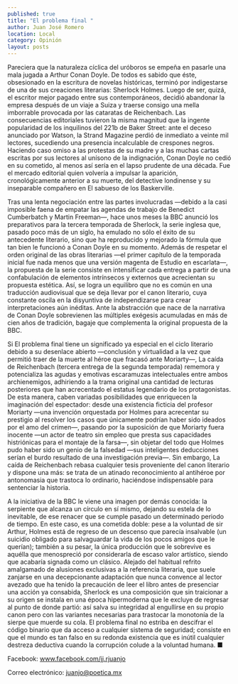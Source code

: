 ```yaml
---
published: true
title: "El problema final "
author: Juan José Romero
location: Local
category: Opinión
layout: posts
---
```


Pareciera que la naturaleza cíclica del uróboros se empeña en pasarle una mala jugada a Arthur Conan Doyle. De todos es sabido que éste, obsesionado en la escritura de novelas históricas, terminó por indigestarse de una de sus creaciones literarias: Sherlock Holmes. Luego de ser, quizá, el escritor mejor pagado entre sus contemporáneos, decidió abandonar la empresa después de un viaje a Suiza y traerse consigo una mella imborrable provocada por las cataratas de Reichenbach. Las consecuencias editoriales tuvieron la misma magnitud que la ingente popularidad de los inquilinos del 221b de Baker Street: ante el deceso anunciado por Watson, la Strand Magazine perdió de inmediato a veinte mil lectores, sucediendo una presencia incalculable de crespones negros. Haciendo caso omiso a las protestas de su madre y a las muchas cartas escritas por sus lectores al unísono de la indignación, Conan Doyle no cedió en su cometido, al menos así sería en el lapso prudente de una década. Fue el mercado editorial quien volvería a impulsar la aparición, cronológicamente anterior a su muerte, del detective londinense y su inseparable compañero en El sabueso de los Baskerville.	

Tras una lenta negociación entre las partes involucradas —debido a la casi imposible faena de empatar las agendas de trabajo de Benedict Cumberbatch y Martin Freeman—, hace unos meses la BBC anunció los preparativos para la tercera temporada de Sherlock, la serie inglesa que, pasado poco más de un siglo, ha emulado no sólo el éxito de su antecedente literario, sino que ha reproducido y mejorado la fórmula que tan bien le funcionó a Conan Doyle en su momento. Además de respetar el orden original de las obras literarias —el primer capítulo de la temporada inicial fue nada menos que una versión magenta de Estudio en escarlata—, la propuesta de la serie consiste en intensificar cada entrega a partir de una confabulación de elementos intrínsecos y externos que acrecientan su propuesta estética. Así, se logra un equilibro que no es común en una traducción audiovisual que se deja llevar por el canon literario, cuya constante oscila en la disyuntiva de independizarse para crear interpretaciones aún inéditas. Ante la abstracción que nace de la narrativa de Conan Doyle sobrevienen las múltiples exégesis acumuladas en más de cien años de tradición, bagaje que complementa la original propuesta de la BBC.

Si El problema final tiene un significado ya especial en el ciclo literario debido a su desenlace abierto —conclusión y virtualidad a la vez que permitió traer de la muerte al héroe que fracasó ante Moriarty—, La caída de Reichenbach (tercera entrega de la segunda temporada) rememora y potencializa las agudas y emotivas escaramuzas intelectuales entre ambos archienemigos, adhiriendo a la trama original una cantidad de lecturas posteriores que han acrecentado el estatus legendario de los protagonistas. De esta manera, caben variadas posibilidades que enriquecen la imaginación del espectador: desde una existencia ficticia del profesor Moriarty —una invención orquestada por Holmes para acrecentar su prestigio al resolver los casos que únicamente podrían haber sido ideados por el amo del crimen—, pasando por la suposición de que Moriarty fuera inocente —un actor de teatro sin empleo que presta sus capacidades histriónicas para el montaje de la farsa—, sin objetar del todo que Holmes pudo haber sido un genio de la falsedad —sus inteligentes deducciones serían el burdo resultado de una investigación previa—. Sin embargo, La caída de Reichenbach rebasa cualquier tesis proveniente del canon literario y dispone una más: se trata de un atinado reconocimiento al antihéroe por antonomasia que trastoca lo ordinario, haciéndose indispensable para sentenciar la historia.

A la iniciativa de la BBC le viene una imagen por demás conocida: la serpiente que alcanza un círculo en sí mismo, dejando su estela de lo inevitable, de ese renacer que se cumple pasado un determinado periodo de tiempo. En este caso, es una cometida doble: pese a la voluntad de sir Arthur, Holmes está de regreso de un descenso que parecía insalvable (un suicidio obligado para salvaguardar la vida de los pocos amigos que le querían); también a su pesar, la única producción que le sobrevive es aquélla que menospreció por considerarla de escaso valor artístico, siendo que acabaría signada como un clásico. Alejado del habitual refrito amalgamado de alusiones exclusivas a la referencia literaria, que suele zanjarse en una decepcionante adaptación que nunca convence al lector avezado que ha tenido la precaución de leer el libro antes de presenciar una acción ya consabida, Sherlock es una composición que sin traicionar a su origen se instala en una época hipermoderna que le excluye de regresar al punto de donde partió: así salva su integridad al engullirse en su propio canon pero con las variantes necesarias para trastocar la monotonía de la sierpe que muerde su cola. El problema final no estriba en descifrar el código binario que da acceso a cualquier sistema de seguridad; consiste en que el mundo es tan falso en su redonda existencia que es inútil cualquier destreza deductiva cuando la corrupción colude a la voluntad humana. ■


Facebook: www.facebook.com/jj.rjuanjo

Correo electrónico: juanjo@poetica.mx
